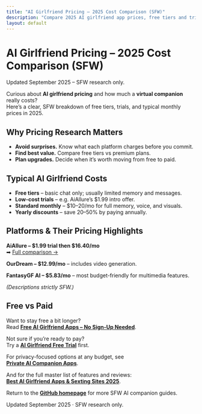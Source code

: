 ```yaml
---
title: "AI Girlfriend Pricing – 2025 Cost Comparison (SFW)"
description: "Compare 2025 AI girlfriend app prices, free tiers and trials."
layout: default
---
```


# AI Girlfriend Pricing – 2025 Cost Comparison (SFW)

Updated September 2025 – SFW research only.

Curious about **AI girlfriend pricing** and how much a **virtual companion** really costs?  
Here’s a clear, SFW breakdown of free tiers, trials, and typical monthly prices in 2025.

## Why Pricing Research Matters
* **Avoid surprises.** Know what each platform charges before you commit.  
* **Find best value.** Compare free tiers vs premium plans.  
* **Plan upgrades.** Decide when it’s worth moving from free to paid.

## Typical AI Girlfriend Costs
* **Free tiers** – basic chat only; usually limited memory and messages.  
* **Low-cost trials** – e.g. AiAllure’s $1.99 intro offer.  
* **Standard monthly** – $10–20/mo for full memory, voice, and visuals.  
* **Yearly discounts** – save 20–50% by paying annually.

## Platforms & Their Pricing Highlights
**AiAllure – $1.99 trial then $16.40/mo**  
➡ [Full comparison →](https://www.aisextinghub.com/blog/best-ai-girlfriend-apps-2025)

**OurDream – $12.99/mo** – includes video generation.

**FantasyGF AI – $5.83/mo** – most budget-friendly for multimedia features.

*(Descriptions strictly SFW.)*

## Free vs Paid
Want to stay free a bit longer?  
Read **[Free AI Girlfriend Apps – No Sign-Up Needed](https://ai-companion-guides.github.io/free-ai-girlfriend-no-signup/)**.

Not sure if you’re ready to pay?  
Try a **[AI Girlfriend Free Trial](https://ai-companion-guides.github.io/ai-girlfriend-free-trial/)** first.

For privacy-focused options at any budget, see  
**[Private AI Companion Apps](https://ai-companion-guides.github.io/private-ai-companion-apps/)**.

And for the full master list of features and reviews:  
**[Best AI Girlfriend Apps & Sexting Sites 2025](https://www.aisextinghub.com/blog/best-ai-girlfriend-apps-2025)**.

Return to the **[GitHub homepage](https://ai-companion-guides.github.io/)** for more SFW AI companion guides.

Updated September 2025 · SFW research only.
